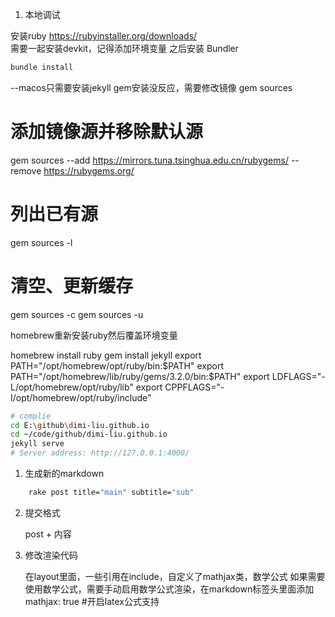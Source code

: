 
1. 本地调试

安装ruby  https://rubyinstaller.org/downloads/  
需要一起安装devkit，记得添加环境变量
之后安装 Bundler 

``` bash
bundle install 
```

--macos只需要安装jekyll
gem安装没反应，需要修改镜像
gem sources
# 添加镜像源并移除默认源
gem sources --add https://mirrors.tuna.tsinghua.edu.cn/rubygems/ --remove https://rubygems.org/
# 列出已有源
gem sources -l
# 清空、更新缓存
gem sources -c
gem sources -u

<!-- gem env 查看gem path
gem install -n /Library/Ruby/Gems/2.6.0 jekyll -->
homebrew重新安装ruby然后覆盖环境变量

homebrew install ruby
gem install jekyll
export PATH="/opt/homebrew/opt/ruby/bin:$PATH"
export PATH="/opt/homebrew/lib/ruby/gems/3.2.0/bin:$PATH"
export LDFLAGS="-L/opt/homebrew/opt/ruby/lib"
export CPPFLAGS="-I/opt/homebrew/opt/ruby/include"

``` bash
# complie
cd E:\github\dimi-liu.github.io
cd ~/code/github/dimi-liu.github.io
jekyll serve
# Server address: http://127.0.0.1:4000/
```

1. 生成新的markdown

```bash
    rake post title="main" subtitle="sub"
```

2. 提交格式

    post + 内容

3. 修改渲染代码

    在layout里面，一些引用在include，自定义了mathjax类，数学公式
    如果需要使用数学公式，需要手动启用数学公式渲染，在markdown标签头里面添加  mathjax: true   #开启latex公式支持
